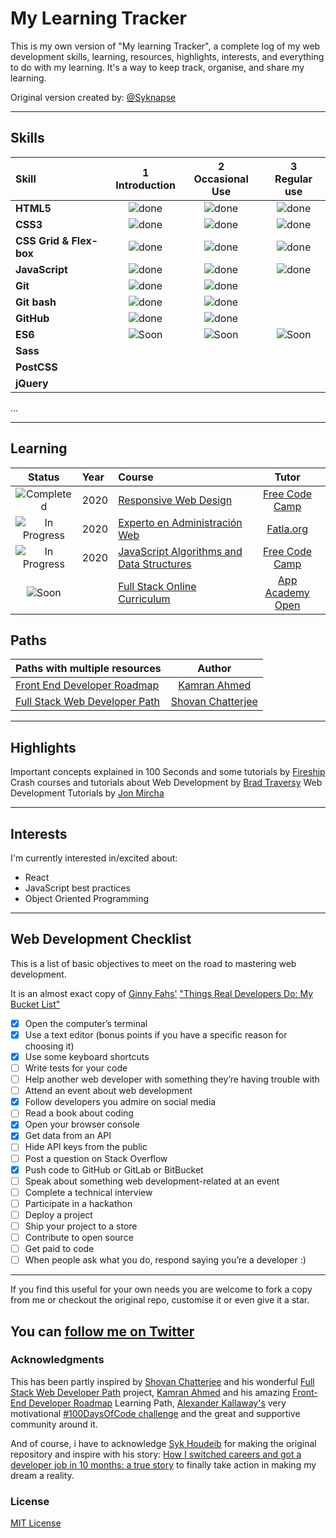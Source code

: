 # My Learning Tracker <!--Add Twitter Sharing Button-->

This is my own version of "My learning Tracker", a complete log of my web development skills, learning, resources, highlights, interests, and everything to do with my learning. It's a way to keep track, organise, and share my learning.

Original version created by: [@Syknapse](https://github.com/Syknapse/My-Learning-Tracker/blob/master/README.md "https://github.com/Syknapse/My-Learning-Tracker/blob/master/README.md") 

----

## Skills

[done]: https://user-images.githubusercontent.com/29199184/32275438-8385f5c0-bf0b-11e7-9406-42265f71e2bd.png "Done"
[Soon]: https://user-images.githubusercontent.com/29199184/34462916-d5c37bd4-ee4d-11e7-9f4a-d57f2243281b.png "Soon"

|               Skill              | 1<br>Introduction | 2<br>Occasional Use    | 3<br>Regular use |
|:-------------------------------- |:-----------------:|:----------------------:|:----------------:|
|**HTML5**                         | ![done][done]     | ![done][done]          | ![done][done]    |
|**CSS3**                          | ![done][done]     | ![done][done]          | ![done][done]    |
|**CSS Grid & Flex-box**           | ![done][done]     | ![done][done]          | ![done][done]    |
|**JavaScript**                    | ![done][done]     | ![done][done]          | ![done][done]    |
|**Git**                           | ![done][done]     | ![done][done]          |                  |
|**Git bash**                      | ![done][done]     | ![done][done]          |                  |
|**GitHub**                        | ![done][done]     | ![done][done]          |                  |
|**ES6**                           | ![Soon][Soon]     | ![Soon][Soon]          |![Soon][Soon]     |
|**Sass**                          |                   |                        |                  |
|**PostCSS**                       |                   |                        |                  |
|**jQuery**                        |                   |                        |                  | 
... 
<!--
|**React**                         |                   |                        |                  |
|**StoryBook**                     |                   |                        |                  |
|**Redux**                         |                   |                        |                  |
|**Backbone**                      |                   |                        |                  |
|**Bitbucket**                     |                   |                        |                  |
|**Gulp/Webpack**                  |                   |                        |                  |
|**Prettier**                      |                   |                        |                  |
|**EsLint**                        |                   |                        |                  |
|**Agile**                         |                   |                        |                  |
|**Jira**                          |                   |                        |                  |
|**NPM**                           |                   |                        |                  |
|**Yarn**                          |                   |                        |                  |
|**Working with APIs**             | ![done][done]     |                        |                  |
|**Stylus**                        |                   |                        |                  |
|**Responsive design**             | ![done][done]     |                        |                  |
|**Mobile first**                  |                   |                        |                  |
|**Progressive Enhancement**       |                   |                        |                  |
|**Markdown**                      | ![done][done]     |                        |                  |
|**Website Building**              | ![done][done]     |                        |                  |
|**Publishing website**            |                   |                        |                  |
|**Bootstrap**                     |                   |                        |                  |
|**Command line**                  | ![done][done]     |                        |                  |
|**Node.js**                       |                   |                        |                  |
|**NPM scripts**                   |                   |                        |                  |
|**Husky**                         |                   |                        |                  |
|**Open Source Contribution**      |                   |                        |                  |
|**Next.js**                       |                   |                        |                  |
|**Angular 4**                     |                   |                        |                  |-->

----

## Learning

[//]: # (Status images)

[Completed]: https://user-images.githubusercontent.com/29199184/32275438-8385f5c0-bf0b-11e7-9406-42265f71e2bd.png "Completed"
[In Progress]: https://user-images.githubusercontent.com/29199184/34462881-7305ddac-ee4d-11e7-9b57-589424820da4.png "In Progress"
[Soon]: https://user-images.githubusercontent.com/29199184/34462916-d5c37bd4-ee4d-11e7-9f4a-d57f2243281b.png "Soon"

|            Status           |   Year     | Course                                                          |                Tutor                        |
|:---------------------------:|:-----------|:----------------------------------------------------------------|:-------------------------------------------:|
| ![Completed][Completed]     |    2020    | [Responsive Web Design]                                         | [Free Code Camp]                            |
| ![In Progress][In Progress] |    2020    | [Experto en Administración Web]                                 | [Fatla.org]                                 |
| ![In Progress][In Progress] |    2020    | [JavaScript Algorithms and Data Structures]                     | [Free Code Camp]                            |
| ![Soon][Soon]               |            | [Full Stack Online Curriculum]                                  | [App Academy Open]                          |

[//]: # (Reference links to courses)

[Responsive Web Design]: https://www.freecodecamp.org/cesaraugp
[Experto en Administración Web]: https://www.fatla.org/becas/administracion-web.html
[JavaScript Algorithms and Data Structures]: https://www.freecodecamp.org/cesaraugp
[Full Stack Online Curriculum]: https://open.appacademy.io/learn/full-stack-online/



[//]: # (Reference links to tutors)

[App Academy Open]: https://open.appacademy.io/
[Free Code Camp]: https://www.freecodecamp.org
[Fatla.org]: https://www.fatla.org


## Paths

| Paths with multiple resources                             |            Author            |
|:----------------------------------------------------------|:----------------------------:|
| [Front End Developer Roadmap]                             | [Kamran Ahmed]               |
| [Full Stack Web Developer Path]                           | [Shovan Chatterjee]          |

[//]: # (Reference links to paths)

[Front End Developer Roadmap]: https://roadmap.sh/frontend
[Full Stack Web Developer Path]: https://github.com/shovanch/fullstack-web-developer-path

[//]: # (Reference links to authors)
[Kamran Ahmed]: https://github.com/kamranahmedse
[Shovan Chatterjee]: https://github.com/shovanch

----

## Highlights

Important concepts explained in 100 Seconds and some tutorials by [Fireship](https://www.youtube.com/channel/UCsBjURrPoezykLs9EqgamOA "Fireship Youtube Chammel")
Crash courses and tutorials about Web Development by [Brad Traversy](https://www.youtube.com/channel/UC29ju8bIPH5as8OGnQzwJyA "Traversy Media Youtube Channel")
Web Development Tutorials by [Jon Mircha](https://www.youtube.com/channel/UCXR7VjA26PcHP3vb6F2X3VQ "Jon Mircha Youtube Channel")

----

## Interests

I'm currently interested in/excited about:

+ React
+ JavaScript best practices
+ Object Oriented Programming

----

## Web Development Checklist

This is a list of basic objectives to meet on the road to mastering web development.

It is an almost exact copy of [Ginny Fahs'](https://twitter.com/ginnyfahs) ["Things Real Developers Do: My Bucket List"](https://blog.prototypr.io/wondering-if-youre-a-real-developer-yet-try-making-a-bucket-list-281275482155) 
 
* [x] Open the computer’s terminal
* [x] Use a text editor (bonus points if you have a specific reason for choosing it)
* [x] Use some keyboard shortcuts
* [ ] Write tests for your code
* [ ] Help another web developer with something they’re having trouble with
* [ ] Attend an event about web development
* [x] Follow developers you admire on social media
* [ ] Read a book about coding
* [x] Open your browser console
* [x] Get data from an API
* [ ] Hide API keys from the public
* [ ] Post a question on Stack Overflow
* [x] Push code to GitHub or GitLab or BitBucket
* [ ] Speak about something web development-related at an event
* [ ] Complete a technical interview
* [ ] Participate in a hackathon
* [ ] Deploy a project
* [ ] Ship your project to a store
* [ ] Contribute to open source
* [ ] Get paid to code
* [ ] When people ask what you do, respond saying you’re a developer :)

----

If you find this useful for your own needs you are welcome to fork a copy from me or checkout the original repo, customise it or even give it a star.

You can [follow me on Twitter](https://twitter.com/cesaraugp "@cesaraugp")
----

### Acknowledgments

This has been partly inspired by [Shovan Chatterjee](https://twitter.com/shovan_ch) and his wonderful [Full Stack Web Developer Path](https://github.com/shovanch/fullstack-web-developer-path) project, [Kamran Ahmed](https://twitter.com/kamranahmedse) and his amazing [Front-End Developer Roadmap](https://github.com/kamranahmedse/developer-roadmap) Learning Path, [Alexander Kallaway's](https://twitter.com/ka11away) very motivational [#100DaysOfCode challenge](https://github.com/Kallaway/100-days-of-code) and the great and supportive community around it.

And of course, i have to acknowledge [Syk Houdeib](https://github.com/syknapse "@syknapse") for making the original repository and inspire with his story: [How I switched careers and got a developer job in 10 months: a true story](https://www.freecodecamp.org/news/how-i-switched-careers-and-got-a-developer-job-in-10-months-a-true-story-b8895e855a8b/) to finally take action in making my dream a reality.


### License

[MIT License](https://github.com/Syknapse/My-Learning-Tracker/blob/master/LICENSE)
